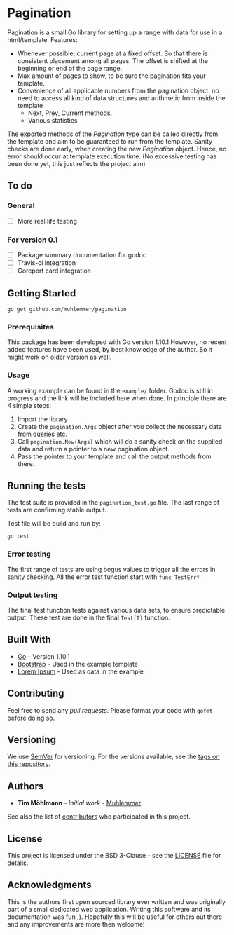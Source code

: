﻿# Pagination
Pagination is a small Go library for setting up a range with data for use in a html/template. Features:
* Whenever possible, current page at a fixed offset. So that there is consistent placement among all pages. The offset is shifted at the beginning or end of the page range.
* Max amount of pages to show, to be sure the pagination fits your template.
* Convenience of all applicable numbers from the pagination object: no need to access all kind of data structures and arithmetic from inside the template
  * Next, Prev, Current methods.
  * Various statistics

The exported methods of the *Pagination* type can be called directly from the template and aim to be guaranteed to run from the template. Sanity checks are done early, when creating the new *Pagination* object. Hence, no error should occur at template execution time. (No excessive testing has been done yet, this just reflects the project aim)

## To do

### General
- [ ] More real life testing

### For version 0.1
- [ ] Package summary documentation for godoc
- [ ] Travis-ci integration
- [ ] Goreport card integration

## Getting Started

````Shell
go get github.com/muhlemmer/pagination
````

### Prerequisites

This package has been developed with Go version 1.10.1 However, no recent added features have been used, by best knowledge of the author. So it might work on older version as well.

### Usage

A working example can be found in the `example/` folder. Godoc is still in progress and the link will be included here when done. In principle there are 4 simple steps:
1. Import the library
2. Create the `pagination.Args` object after you collect the necessary data from queries etc.
3. Call `pagination.New(Args)` which will do a sanity check on the supplied data and return a pointer to a new pagination object.
4. Pass the pointer to your template and call the output methods from there.

## Running the tests

The test suite is provided in the `pagination_test.go` file.  The last range of tests are confirming stable output.

Test file will be build and run by:
````Shell
go test
````

### Error testing

The first range of tests are using bogus values to trigger all the errors in sanity checking. All the error test function start with `func TestErr*`

### Output testing

The final test function tests against various data sets, to ensure predictable output. These test are done in the final `Test(T)` function.

## Built With

* [Go](https://golang.org) – Version 1.10.1
* [Bootstrap](http://getbootstrap.com/) - Used in the example template
* [Lorem Ipsum](https://www.lipsum.com/) - Used as data in the example

## Contributing

Feel free to send any *pull requests*. Please format your code with `gofmt` before doing so.

## Versioning

We use [SemVer](http://semver.org/) for versioning. For the versions available, see the [tags on this repository](https://github.com/muhlemmer/pagination/tags). 

## Authors

* **Tim Möhlmann** - *Initial work* - [Muhlemmer](https://github.com/muhlemmer)

See also the list of [contributors](https://github.com/muhlemmer/pagination/contributors) who participated in this project.

## License

This project is licensed under the BSD 3-Clause - see the [LICENSE](LICENSE) file for details.

## Acknowledgments

This is the authors first open sourced library ever written and was originally part of a small dedicated web application. Writing this software and its documentation was fun ;). Hopefully this will be useful for others out there and any improvements are more then welcome!
